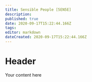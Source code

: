 ```yaml
---
title: Sensible People [5EN5E] 
description: 
published: true
date: 2020-09-17T15:22:44.166Z
tags: 
editor: markdown
dateCreated: 2020-09-17T15:22:44.166Z
---
```


# Header
Your content here